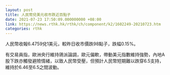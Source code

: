 ```yaml
---
layout: post
title: 人民幣兌美元收市跌近百點子
date: 2021-07-23 17:50:09.000000000 +08:00
link: https://news.rthk.hk/rthk/ch/component/k2/1602249-20210723.htm
categories: rthk
---
```


人民幣收報6.4759兌1美元，較昨日收市價跌98點子，跌幅0.15%。

有交易員指，歐洲央行維持鴿派論調，歐元偏軟，帶動美元指數維持強勢，內地A股下跌亦觸發避險情緒，以致人民幣受壓，但預計人民幣短期難以跌穿6.5支持，維持於6.46至6.5之間波動。
